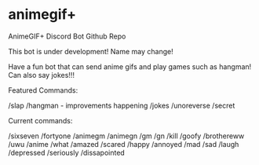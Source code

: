 # animegif+
AnimeGIF+ Discord Bot Github Repo

This bot is under development! Name may change!

Have a fun bot that can send anime gifs and play games such as hangman! Can also say jokes!!!


Featured Commands:

/slap
/hangman - improvements happening
/jokes
/unoreverse
/secret

Current commands:

/sixseven
/fortyone
/animegm
/animegn
/gm
/gn
/kill
/goofy
/brothereww
/uwu
/anime
/what
/amazed
/scared
/happy
/annoyed
/mad
/sad
/laugh
/depressed
/seriously
/dissapointed
